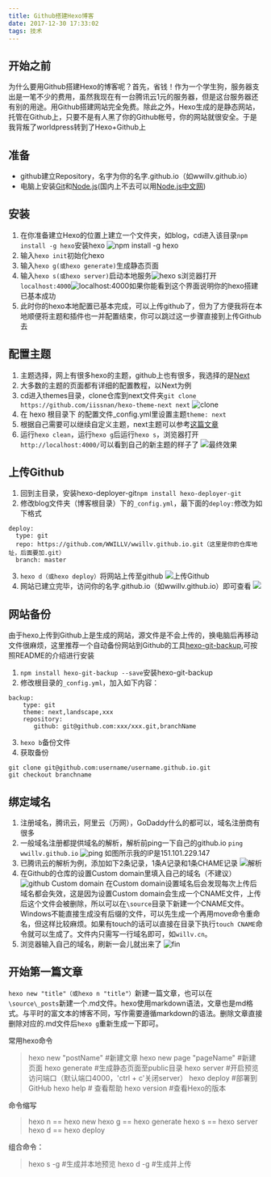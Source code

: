 ```yaml
---
title: Github搭建Hexo博客
date: 2017-12-30 17:33:02
tags: 技术
---
```


## 开始之前
为什么要用Github搭建Hexo的博客呢？首先，省钱！作为一个学生狗，服务器支出是一笔不少的费用，虽然我现在有一台腾讯云1元的服务器，但是这台服务器还有别的用途。用Github搭建网站完全免费。除此之外，Hexo生成的是静态网站，托管在Github上，只要不是有人黑了你的Github帐号，你的网站就很安全。于是我背叛了worldpress转到了Hexo+Github上
<!--more-->

## 准备
- github建立Repository，名字为你的名字.github.io（如wwillv.github.io）
- 电脑上安装[Git](https://git-scm.com/)和[Node.js](https://nodejs.org/)(国内上不去可以用[Node.js中文网](nodejs.cn/download/))

## 安装
1. 在你准备建立Hexo的位置上建立一个文件夹，如blog，cd进入该目录`npm install -g hexo`安装hexo
![npm install -g hexo](https://i.loli.net/2018/01/02/5a4afcad132a5.png)
2. 输入`hexo init`初始化hexo
3. 输入`hexo g(或hexo generate)`生成静态页面
4. 输入`hexo s(或hexo server)`启动本地服务![hexo s](https://i.loli.net/2018/01/02/5a4afcb123638.png)浏览器打开`localhost:4000`![localhost:4000](https://i.loli.net/2018/01/02/5a4afcb137bf4.png)如果你能看到这个界面说明你的hexo搭建已基本成功
5. 此时你的hexo本地配置已基本完成，可以上传github了，但为了方便我将在本地顺便将主题和插件也一并配置结束，你可以跳过这一步骤直接到上传Github去

## 配置主题
1. 主题选择，网上有很多hexo的主题，github上也有很多，我选择的是[Next](https://github.com/iissnan/hexo-theme-next)
2. 大多数的主题的页面都有详细的配置教程，以Next为例
3. cd进入themes目录，clone仓库到next文件夹`git clone https://github.com/iissnan/hexo-theme-next next`
![clone](https://i.loli.net/2018/01/02/5a4afcb128336.png)
4. 在 hexo 根目录下 的配置文件_config.yml里设置主题`theme: next`
5. 根据自己需要可以继续自定义主题，next主题可以参考[这篇文章](https://www.jianshu.com/p/f054333ac9e6)
6. 运行`hexo clean`，运行`hexo g`后运行`hexo s`，浏览器打开`http://localhost:4000/`可以看到自己的新主题的样子了
![最终效果](https://i.loli.net/2018/01/02/5a4afcb0865d7.png)

## 上传Github
1. 回到主目录，安装hexo-deployer-git`npm install hexo-deployer-git`
2. 修改blog文件夹（博客根目录）下的`_config.yml`，最下面的`deploy:`修改为如下格式
```
deploy:
  type: git
  repo: https://github.com/WWILLV/wwillv.github.io.git（这里是你的仓库地址，后面要加.git）
  branch: master
```
3. `hexo d（或hexo deploy）`将网站上传至github
![上传Github](https://i.loli.net/2018/01/02/5a4afcb0c96cd.png)
4. 网站已建立完毕，访问你的名字.github.io（如wwillv.github.io）即可查看
![](https://i.loli.net/2018/01/02/5a4afcb08e36e.png)

## 网站备份
由于hexo上传到Github上是生成的网站，源文件是不会上传的，换电脑后再移动文件很麻烦，这里推荐一个自动备份网站到Github的工具[hexo-git-backup](https://github.com/coneycode/hexo-git-backup),可按照README的介绍进行安装
1. `npm install hexo-git-backup --save`安装hexo-git-backup
2. 修改根目录的`_config.yml`，加入如下内容：
```
backup:
    type: git
    theme: next,landscape,xxx
    repository:
       github: git@github.com:xxx/xxx.git,branchName
```
3. `hexo b`备份文件
4. 获取备份
```
git clone git@github.com:username/username.github.io.git
git checkout branchname
```

## 绑定域名
1. 注册域名，腾讯云，阿里云（万网），GoDaddy什么的都可以，域名注册商有很多
2. 一般域名注册都提供域名的解析，解析前ping一下自己的github.io `ping wwillv.github.io`
![ping](https://i.loli.net/2018/01/02/5a4afcb1336e5.png)
如图所示我的IP是151.101.229.147
3. 已腾讯云的解析为例，添加如下2条记录，1条A记录和1条CHAME记录
![解析](https://i.loli.net/2018/01/02/5a4afcafd32eb.png)
4. 在Github的仓库的设置Custom domain里填入自己的域名（不建议）
![github Custom domain](https://i.loli.net/2018/01/02/5a4afcafd2ce5.png)
在Custom domain设置域名后会发现每次上传后域名都会失效，这是因为设置Custom domain会生成一个CNAME文件，上传后这个文件会被删除，所以可以在`\source`目录下新建一个CNAME文件。Windows不能直接生成没有后缀的文件，可以先生成一个再用move命令重命名，但这样比较麻烦。如果有touch的话可以直接在目录下执行`touch CNAME`命令就可以生成了。文件内只需写一行域名即可，如`willv.cn`。
5. 浏览器输入自己的域名，刷新一会儿就出来了
![fin](https://i.loli.net/2018/01/02/5a4afe76080c1.png)

## 开始第一篇文章
`hexo new "title"（或hexo n "title"）`新建一篇文章，也可以在`\source\_posts`新建一个.md文件。hexo使用markdown语法，文章也是md格式。与平时的富文本的博客不同，写作需要遵循markdown的语法。删除文章直接删除对应的.md文件后`hexo g`重新生成一下即可。

常用hexo命令
> hexo new "postName" #新建文章
> hexo new page "pageName" #新建页面
> hexo generate #生成静态页面至public目录
> hexo server #开启预览访问端口（默认端口4000，'ctrl + c'关闭server）
> hexo deploy #部署到GitHub
> hexo help  # 查看帮助
> hexo version  #查看Hexo的版本

命令缩写
> hexo n == hexo new
> hexo g == hexo generate
> hexo s == hexo server
> hexo d == hexo deploy

组合命令：
> hexo s -g #生成并本地预览
> hexo d -g #生成并上传